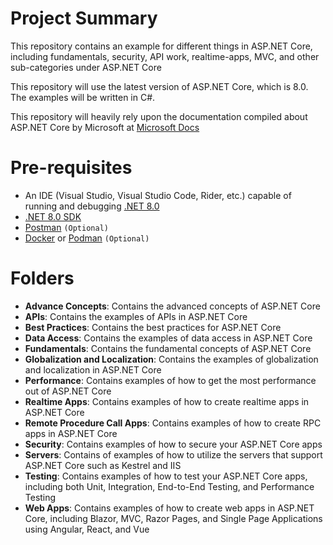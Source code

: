 # Project Summary
This repository contains an example for different things in ASP.NET Core, including fundamentals, security, API work, realtime-apps, MVC, and other sub-categories under ASP.NET Core

This repository will use the latest version of ASP.NET Core, which is 8.0. The examples will be written in C#.

This repository will heavily rely upon the documentation compiled about ASP.NET Core by Microsoft at [Microsoft Docs](https://docs.microsoft.com/en-us/aspnet/core/?view=aspnetcore-8.0)

# Pre-requisites
- An IDE (Visual Studio, Visual Studio Code, Rider, etc.) capable of running and debugging [.NET 8.0](https://dotnet.microsoft.com/download/dotnet/8.0)
- [.NET 8.0 SDK](https://dotnet.microsoft.com/download/dotnet/8.0)
- [Postman](https://www.postman.com/downloads/) `(Optional)`
- [Docker](https://www.docker.com/products/docker-desktop) or [Podman](https://podman.io/getting-started/installation) `(Optional)`

# Folders
- **Advance Concepts**: Contains the advanced concepts of ASP.NET Core
- **APIs**: Contains the examples of APIs in ASP.NET Core
- **Best Practices**: Contains the best practices for ASP.NET Core
- **Data Access**: Contains the examples of data access in ASP.NET Core
- **Fundamentals**: Contains the fundamental concepts of ASP.NET Core
- **Globalization and Localization**: Contains the examples of globalization and localization in ASP.NET Core
- **Performance**: Contains examples of how to get the most performance out of ASP.NET Core
- **Realtime Apps**: Contains examples of how to create realtime apps in ASP.NET Core
- **Remote Procedure Call Apps**: Contains examples of how to create RPC apps in ASP.NET Core
- **Security**: Contains examples of how to secure your ASP.NET Core apps
- **Servers**: Contains of examples of how to utilize the servers that support ASP.NET Core such as Kestrel and IIS
- **Testing**: Contains examples of how to test your ASP.NET Core apps, including both Unit, Integration, End-to-End Testing, and Performance Testing
- **Web Apps**: Contains examples of how to create web apps in ASP.NET Core, including Blazor, MVC, Razor Pages, and Single Page Applications using Angular, React, and Vue

